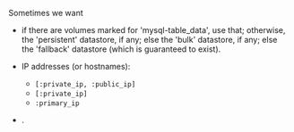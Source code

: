 

Sometimes we want 

* if there are volumes marked for 'mysql-table_data', use that; otherwise, the 'persistent' datastore, if any; else the 'bulk' datastore, if any; else the 'fallback' datastore (which is guaranteed to exist).

* IP addresses (or hostnames):
  - `[:private_ip, :public_ip]`
  - `[:private_ip]`
  - `:primary_ip`
  
* .  
